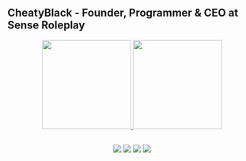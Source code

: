 ## CheatyBlack - Founder, Programmer & CEO at Sense Roleplay

<div align="center">
<a href="https://github.com/cheatyblack">
<img height="180em" src="https://github-readme-stats.vercel.app/api/top-langs/?username=cheatyblack&layout=compact&langs_count=7&theme=midnight-purple"/>
<img height="180em" src="https://github-readme-stats.vercel.app/api?username=cheatyblack&show_icons=true&theme=midnight-purple&include_all_commits=true&count_private=true"/>

</div>
  
 ##
 
<div align="center">
 <a href="https://www.youtube.com/channel/UCHVLwoSuRDzonW35GNimOeQ" target="_blank"><img src="https://img.shields.io/badge/YouTube-FF0000?style=for-the-badge&logo=youtube&logoColor=white" target="_blank"></a>
 	<a href="https://www.twitch.tv/cheatyblack" target="_blank"><img src="https://img.shields.io/badge/Twitch-9146FF?style=for-the-badge&logo=twitch&logoColor=white" target="_blank"></a>
 <a href="https://discord.gg/cRVXSj4bQC" target="_blank"><img src="https://img.shields.io/badge/Discord-7289DA?style=for-the-badge&logo=discord&logoColor=white" target="_blank"></a> 
  <a href = "mailto:cheatyblack@gmail.com"><img src="https://img.shields.io/badge/-Gmail-%23333?style=for-the-badge&logo=gmail&logoColor=white" target="_blank"></a>
 
</div>
